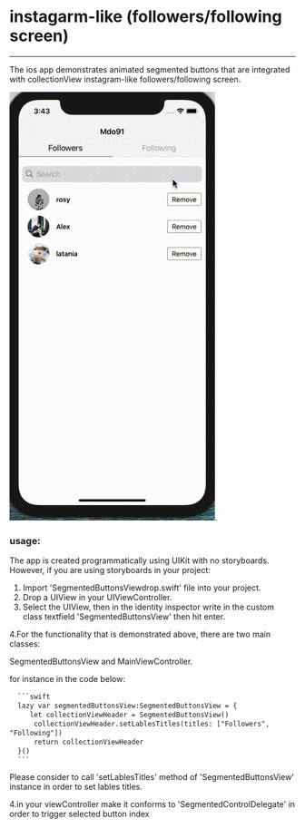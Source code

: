 # instagarm-like (followers/following screen)
---------------------------------------------
The ios app demonstrates animated segmented buttons that are integrated with collectionView instagram-like followers/following screen.

![alt text](https://github.com/mdo91/instagarm-followers/blob/main/resources/insta.gif). 

### usage:

The app is created programmatically using UIKit with no storyboards. However, if you are using storyboards in your project:

1. Import 'SegmentedButtonsViewdrop.swift' file into your project.
2. Drop a UIView in your UIViewController.
3. Select the UIView, then in the identity inspector write in the custom class textfield 'SegmentedButtonsView' then hit enter.

4.For the functionality that is demonstrated above, there are two main classes: 

  SegmentedButtonsView and MainViewController.

  for instance in the code below:

      ```swift
      lazy var segmentedButtonsView:SegmentedButtonsView = {
         let collectionViewHeader = SegmentedButtonsView()
          collectionViewHeader.setLablesTitles(titles: ["Followers", "Following"])
          return collectionViewHeader
      }()
      ```
   Please consider to call 'setLablesTitles' method of 'SegmentedButtonsView' instance in order to set lables titles.

4.in your viewController make it conforms to 'SegmentedControlDelegate' in order to trigger selected button index


